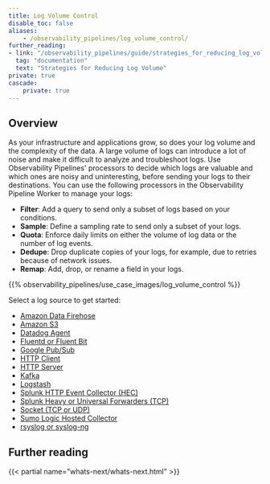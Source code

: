 ```yaml
---
title: Log Volume Control
disable_toc: false
aliases:
    - /observability_pipelines/log_volume_control/
further_reading:
- link: "/observability_pipelines/guide/strategies_for_reducing_log_volume/"
  tag: "documentation"
  text: "Strategies for Reducing Log Volume"
private: true
cascade:
    private: true
---
```


## Overview

As your infrastructure and applications grow, so does your log volume and the complexity of the data. A large volume of logs can introduce a lot of noise and make it difficult to analyze and troubleshoot logs. Use Observability Pipelines' processors to decide which logs are valuable and which ones are noisy and uninteresting, before sending your logs to their destinations. You can use the following processors in the Observability Pipeline Worker to manage your logs:

- **Filter**: Add a query to send only a subset of logs based on your conditions.
- **Sample**: Define a sampling rate to send only a subset of your logs.
- **Quota**: Enforce daily limits on either the volume of log data or the number of log events.
- **Dedupe**: Drop duplicate copies of your logs, for example, due to retries because of network issues.
- **Remap**: Add, drop, or rename a field in your logs.

{{% observability_pipelines/use_case_images/log_volume_control %}}

Select a log source to get started:

- [Amazon Data Firehose][12]
- [Amazon S3][11]
- [Datadog Agent][1]
- [Fluentd or Fluent Bit][2]
- [Google Pub/Sub][3]
- [HTTP Client][4]
- [HTTP Server][5]
- [Kafka][13]
- [Logstash][6]
- [Splunk HTTP Event Collector (HEC)][7]
- [Splunk Heavy or Universal Forwarders (TCP)][8]
- [Socket (TCP or UDP)][14]
- [Sumo Logic Hosted Collector][9]
- [rsyslog or syslog-ng][10]

## Further reading

{{< partial name="whats-next/whats-next.html" >}}

[1]: /observability_pipelines/log_volume_control/datadog_agent
[2]: /observability_pipelines/log_volume_control/fluent
[3]: /observability_pipelines/set_up_pipelines/log_volume_control/google_pubsub
[4]: /observability_pipelines/log_volume_control/http_client
[5]: /observability_pipelines/set_up_pipelines/log_volume_control/http_server
[6]: /observability_pipelines/set_up_pipelines/log_volume_control/logstash
[7]: /observability_pipelines/log_volume_control/splunk_hec
[8]: /observability_pipelines/log_volume_control/splunk_tcp
[9]: /observability_pipelines/log_volume_control/sumo_logic_hosted_collector
[10]: /observability_pipelines/log_volume_control/syslog
[11]: /observability_pipelines/set_up_pipelines/log_volume_control/amazon_s3
[12]: /observability_pipelines/set_up_pipelines/log_volume_control/amazon_data_firehose
[13]: /observability_pipelines/set_up_pipelines/log_volume_control/kafka
[14]: /observability_pipelines/set_up_pipelines/log_volume_control/socket
